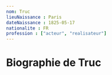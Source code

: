 ```yaml
---
nom: Truc
lieuNaissance : Paris
dateNaissance : 1825-05-17
nationalite : FR
profession : ["acteur", "realisateur"]
---
```


# Biographie de Truc